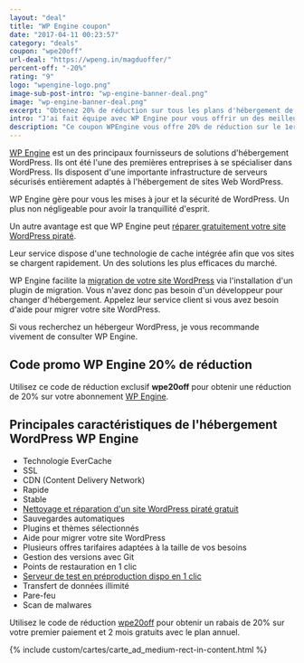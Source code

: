 ```yaml
---
layout: "deal"
title: "WP Engine coupon"
date: "2017-04-11 00:23:57"
category: "deals"
coupon: "wpe20off"
url-deal: "https://wpeng.in/magduoffer/"
percent-off: "-20%"
rating: "9"
logo: "wpengine-logo.png"
image-sub-post-intro: "wp-engine-banner-deal.png"
image: "wp-engine-banner-deal.png"
excerpt: "Obtenez 20% de réduction sur tous les plans d'hébergement de WPEngine sur votre 1er paiement et 2 mois gratuits avec le plan annuel."
intro: "J'ai fait équipe avec WP Engine pour vous offrir un des meilleur rabais sur leur hébergement WordPress. Utilisez le code promo [wpe20off](https://wpeng.in/magduoffer/) pour obtenir 20% de remise sur votre premier paiement, peu importe le plan choisit. Obtenez un supplément de **2 mois gratuit** en choisissant un plan annuel. Migrez facilement votre site WordPress vers WP Engine. Un plugin gratuit de migration automatisée est offert avec chaque compte."
description: "Ce coupon WPEngine vous offre 20% de réduction sur le 1er paiement. C'est la meilleure réduction WPEngine du moment, alors utilisez notre code de réduction WPEngine maintenant."
---
```

[WP Engine](https://wpeng.in/magduoffer/) est un des principaux fournisseurs de solutions d'hébergement WordPress. Ils ont été l'une des premières entreprises à se spécialiser dans WordPress. Ils disposent d'une importante infrastructure de serveurs sécurisés entièrement adaptés à l'hébergement de sites Web WordPress.

WP Engine gère pour vous les mises à jour et la sécurité de WordPress. Un plus non négligeable pour avoir la tranquillité d'esprit.

Un autre avantage est que WP Engine peut [réparer gratuitement votre site WordPress piraté](https://wpeng.in/magduworth/).

Leur service dispose d'une technologie de cache intégrée afin que vos sites se chargent rapidement. Un des solutions les plus efficaces du marché.

WP Engine facilite la [migration de votre site WordPress](https://wpeng.in/magdumove/) via l'installation d'un plugin de migration. Vous n'avez donc pas besoin d'un développeur pour changer d'hébergement. Appelez leur service client si vous avez besoin d'aide pour migrer votre site WordPress.

Si vous recherchez un hébergeur WordPress, je vous recommande vivement de consulter WP Engine.

## Code promo WP Engine 20% de réduction

Utilisez ce code de réduction exclusif **wpe20off** pour obtenir une réduction de 20% sur votre abonnement [WP Engine](https://wpeng.in/magduoffer/).

## Principales caractéristiques de l'hébergement WordPress WP Engine

- Technologie EverCache
- SSL
- CDN (Content Delivery Network)
- Rapide
- Stable
-  [Nettoyage et réparation d'un site WordPress piraté gratuit](https://wpeng.in/magduworth/)
- Sauvegardes automatiques
- Plugins et thèmes sélectionnés
- Aide pour migrer votre site WordPress
- Plusieurs offres tarifaires adaptées à la taille de vos besoins
- Gestion des versions avec Git
- Points de restauration en 1 clic
-  [Serveur de test en préproduction dispo en 1 clic](https://wpengine.com/developer-program/magduweb/)
- Transfert de données illimité
- Pare-feu
- Scan de malwares

Utilisez le code de réduction [wpe20off](https://wpeng.in/magduoffer/) pour obtenir un rabais de 20% sur votre premier paiement et 2 mois gratuits avec le plan annuel.

{% include custom/cartes/carte_ad_medium-rect-in-content.html %}

